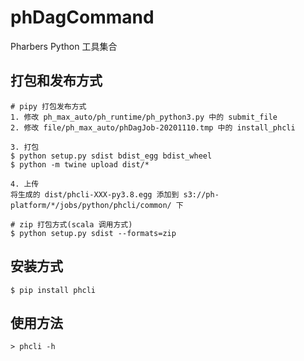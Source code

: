 # phDagCommand
Pharbers Python 工具集合

## 打包和发布方式
```androiddatabinding
# pipy 打包发布方式
1. 修改 ph_max_auto/ph_runtime/ph_python3.py 中的 submit_file
2. 修改 file/ph_max_auto/phDagJob-20201110.tmp 中的 install_phcli

3. 打包
$ python setup.py sdist bdist_egg bdist_wheel
$ python -m twine upload dist/*

4. 上传
将生成的 dist/phcli-XXX-py3.8.egg 添加到 s3://ph-platform/*/jobs/python/phcli/common/ 下

# zip 打包方式(scala 调用方式)
$ python setup.py sdist --formats=zip
```

## 安装方式
```androiddatabinding
$ pip install phcli
```

## 使用方法
```androiddatabinding
> phcli -h
```
